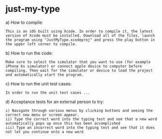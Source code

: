 # just-my-type

a) How to compile:

    This is an iOS built using Xcode. In order to compile it, the latest version of Xcode must be installed. Download all of the files, launch the program using "JustMyType.xcodeproj" and press the play button in the upper left corner to compile.

b) How to run the code:

    Make sure to select the simulator that you want to use (for example iPhone 6s simulator) or connect apple device to computer before compiling. Then wait for the simulator or device to load the project and automatically start the program.

c) How to run the unit test cases:

    In order to run the unit test cases ...

d) Acceptance tests for an external person to try:

    i) Navigate through various menus by clicking buttons and seeing the correct new menu or screen appear.
    ii) Type the correct word into the typing test and see that a new word automatically pops up once this has been accomplished
    iii) Type an incorrect word into the typing test and see that it does not let you continue onto a new word
